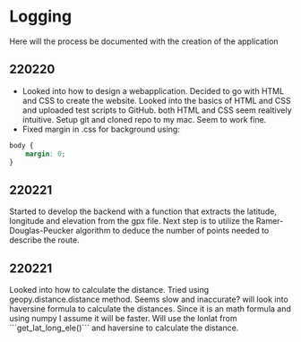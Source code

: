 # Logging
Here will the process be documented with the creation of the application

## 220220

* Looked into how to design a webapplication. Decided to go with HTML and CSS to create the website. Looked into the basics of HTML and CSS and uploaded test scripts to GitHub. both HTML and CSS seem realtively intuitive. Setup git and cloned repo to my mac. Seem to work fine. 
* Fixed margin in .css for background using:

```css
body {
    margin: 0;
}
```
## 220221
Started to develop the backend with a function that extracts the latitude, longitude and elevation from the gpx file. Next step is to utilize the Ramer-Douglas-Peucker algorithm to deduce the number of points needed to describe the route.

## 220221
Looked into how to calculate the distance. Tried using geopy.distance.distance method. Seems slow and inaccurate? will look into haversine formula to calculate the distances. Since it is an math formula and using numpy I assume it will be faster. Will use the lonlat from ´´´get_lat_long_ele()´´´ and haversine to calculate the distance.